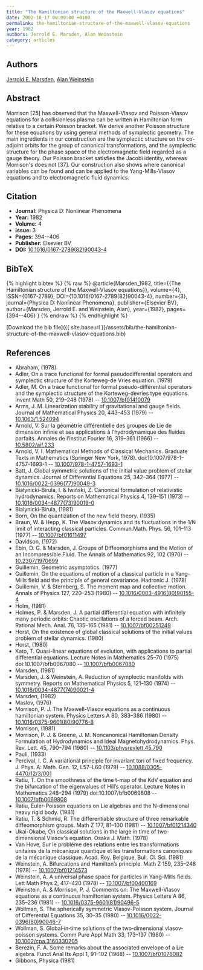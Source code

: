 ```yaml
---
title: "The Hamiltonian structure of the Maxwell-Vlasov equations"
date: 2002-10-17 00:00:00 +0100
permalink: the-hamiltonian-structure-of-the-maxwell-vlasov-equations
year: 1982
authors: Jerrold E. Marsden, Alan Weinstein
category: articles
---
```

 
## Authors
[Jerrold E. Marsden](authors/jerrold-e-marsden), [Alan Weinstein](authors/alan-weinstein)
 
## Abstract
Morrison [25] has observed that the Maxwell-Vlasov and Poisson-Vlasov equations for a collisionless plasma can be written in Hamiltonian form relative to a certain Poisson bracket. We derive another Poisson structure for these equations by using general methods of symplectic geometry. The main ingredients in our construction are the symplectic structure on the co-adjoint orbits for the group of canonical transformations, and the symplectic structure for the phase space of the electromagnetic field regarded as a gauge theory. Our Poisson bracket satisfies the Jacobi identity, whereas Morrison's does not [37]. Our construction also shows where canonical variables can be found and can be applied to the Yang-Mills-Vlasov equations and to electromagnetic fluid dynamics.
 
## Citation
- **Journal:** Physica D: Nonlinear Phenomena
- **Year:** 1982
- **Volume:** 4
- **Issue:** 3
- **Pages:** 394--406
- **Publisher:** Elsevier BV
- **DOI:** [10.1016/0167-2789(82)90043-4](https://doi.org/10.1016/0167-2789(82)90043-4)
 
## BibTeX
{% highlight bibtex %}
{% raw %}
@article{Marsden_1982,
  title={{The Hamiltonian structure of the Maxwell-Vlasov equations}},
  volume={4},
  ISSN={0167-2789},
  DOI={10.1016/0167-2789(82)90043-4},
  number={3},
  journal={Physica D: Nonlinear Phenomena},
  publisher={Elsevier BV},
  author={Marsden, Jerrold E. and Weinstein, Alan},
  year={1982},
  pages={394--406}
}
{% endraw %}
{% endhighlight %}
 
[Download the bib file]({{ site.baseurl }}/assets/bib/the-hamiltonian-structure-of-the-maxwell-vlasov-equations.bib)
 
## References
- Abraham, (1978)
- Adler, On a trace functional for formal pseudodifferential operators and symplectic structure of the Korteweg-de Vries equation. (1979)
- Adler, M. On a trace functional for formal pseudo-differential operators and the symplectic structure of the Korteweg-devries type equations. Invent Math 50, 219–248 (1978) -- [10.1007/bf01410079](https://doi.org/10.1007/bf01410079)
- Arms, J. M. Linearization stability of gravitational and gauge fields. Journal of Mathematical Physics 20, 443–453 (1979) -- [10.1063/1.524094](https://doi.org/10.1063/1.524094)
- Arnold, V. Sur la géométrie différentielle des groupes de Lie de dimension infinie et ses applications à l’hydrodynamique des fluides parfaits. Annales de l’institut Fourier 16, 319–361 (1966) -- [10.5802/aif.233](https://doi.org/10.5802/aif.233)
- Arnold, V. I. Mathematical Methods of Classical Mechanics. Graduate Texts in Mathematics (Springer New York, 1978). doi:10.1007/978-1-4757-1693-1 -- [10.1007/978-1-4757-1693-1](https://doi.org/10.1007/978-1-4757-1693-1)
- Batt, J. Global symmetric solutions of the initial value problem of stellar dynamics. Journal of Differential Equations 25, 342–364 (1977) -- [10.1016/0022-0396(77)90049-3](https://doi.org/10.1016/0022-0396(77)90049-3)
- Białynicki-Birula, I. & Iwiński, Z. Canonical formulation of relativistic hydrodynamics. Reports on Mathematical Physics 4, 139–151 (1973) -- [10.1016/0034-4877(73)90019-0](https://doi.org/10.1016/0034-4877(73)90019-0)
- Bialynicki-Birula, (1981)
- Born, On the quantization of the new field theory. (1935)
- Braun, W. & Hepp, K. The Vlasov dynamics and its fluctuations in the 1/N limit of interacting classical particles. Commun.Math. Phys. 56, 101–113 (1977) -- [10.1007/bf01611497](https://doi.org/10.1007/bf01611497)
- Davidson, (1972)
- Ebin, D. G. & Marsden, J. Groups of Diffeomorphisms and the Motion of an Incompressible Fluid. The Annals of Mathematics 92, 102 (1970) -- [10.2307/1970699](https://doi.org/10.2307/1970699)
- Guillemin, Geometric asymptotics. (1977)
- Guillemin, On the equations of motion of a classical particle in a Yang-Mills field and the principle of general covariance. Hadronic J. (1978)
- Guillemin, V. & Sternberg, S. The moment map and collective motion. Annals of Physics 127, 220–253 (1980) -- [10.1016/0003-4916(80)90155-4](https://doi.org/10.1016/0003-4916(80)90155-4)
- Holm, (1981)
- Holmes, P. & Marsden, J. A partial differential equation with infinitely many periodic orbits: Chaotic oscillations of a forced beam. Arch. Rational Mech. Anal. 76, 135–165 (1981) -- [10.1007/bf00251249](https://doi.org/10.1007/bf00251249)
- Horst, On the existence of global classical solutions of the initial values problem of stellar dynamics. (1980)
- Horst, (1980)
- Kato, T. Quasi-linear equations of evolution, with applications to partial differential equations. Lecture Notes in Mathematics 25–70 (1975) doi:10.1007/bfb0067080 -- [10.1007/bfb0067080](https://doi.org/10.1007/bfb0067080)
- Marsden, (1981)
- Marsden, J. & Weinstein, A. Reduction of symplectic manifolds with symmetry. Reports on Mathematical Physics 5, 121–130 (1974) -- [10.1016/0034-4877(74)90021-4](https://doi.org/10.1016/0034-4877(74)90021-4)
- Marsden, (1982)
- Maslov, (1976)
- Morrison, P. J. The Maxwell-Vlasov equations as a continuous hamiltonian system. Physics Letters A 80, 383–386 (1980) -- [10.1016/0375-9601(80)90776-8](https://doi.org/10.1016/0375-9601(80)90776-8)
- Morrison, (1981)
- Morrison, P. J. & Greene, J. M. Noncanonical Hamiltonian Density Formulation of Hydrodynamics and Ideal Magnetohydrodynamics. Phys. Rev. Lett. 45, 790–794 (1980) -- [10.1103/physrevlett.45.790](https://doi.org/10.1103/physrevlett.45.790)
- Pauli, (1933)
- Percival, I. C. A variational principle for invariant tori of fixed frequency. J. Phys. A: Math. Gen. 12, L57–L60 (1979) -- [10.1088/0305-4470/12/3/001](https://doi.org/10.1088/0305-4470/12/3/001)
- Ratiu, T. On the smoothness of the time t-map of the KdV equation and the bifurcation of the eigenvalues of Hill’s operator. Lecture Notes in Mathematics 248–294 (1979) doi:10.1007/bfb0069808 -- [10.1007/bfb0069808](https://doi.org/10.1007/bfb0069808)
- Ratiu, Euler-Poisson equations on Lie algebras and the N-dimensional heavy rigid body. (1981)
- Ratiu, T. & Schmid, R. The differentiable structure of three remarkable diffeomorphism groups. Math Z 177, 81–100 (1981) -- [10.1007/bf01214340](https://doi.org/10.1007/bf01214340)
- Ukai-Okabe, On classical solutions in the large in time of two-dimensional Vlasov's equation. Osaka J. Math. (1978)
- Van Hove, Sur le problème des relations entre les transformations unitaires de la mécanique quantique et les transformations canoniques de la mécanique classique. Acad. Roy. Belgique, Bull. Cl. Sci. (1981)
- Weinstein, A. Bifurcations and Hamilton’s principle. Math Z 159, 235–248 (1978) -- [10.1007/bf01214573](https://doi.org/10.1007/bf01214573)
- Weinstein, A. A universal phase space for particles in Yang-Mills fields. Lett Math Phys 2, 417–420 (1978) -- [10.1007/bf00400169](https://doi.org/10.1007/bf00400169)
- Weinstein, A. & Morrison, P. J. Comments on: The Maxwell-Vlasov equations as a continuous hamiltonian system. Physics Letters A 86, 235–236 (1981) -- [10.1016/0375-9601(81)90496-5](https://doi.org/10.1016/0375-9601(81)90496-5)
- Wollman, S. The spherically symmetric Vlasov-Poisson system. Journal of Differential Equations 35, 30–35 (1980) -- [10.1016/0022-0396(80)90046-7](https://doi.org/10.1016/0022-0396(80)90046-7)
- Wollman, S. Global‐in‐time solutions of the two‐dimensional vlasov‐poisson systems. Comm Pure Appl Math 33, 173–197 (1980) -- [10.1002/cpa.3160330205](https://doi.org/10.1002/cpa.3160330205)
- Berezin, F. A. Some remarks about the associated envelope of a Lie algebra. Funct Anal Its Appl 1, 91–102 (1968) -- [10.1007/bf01076082](https://doi.org/10.1007/bf01076082)
- Gibbons, Physica (1981)

